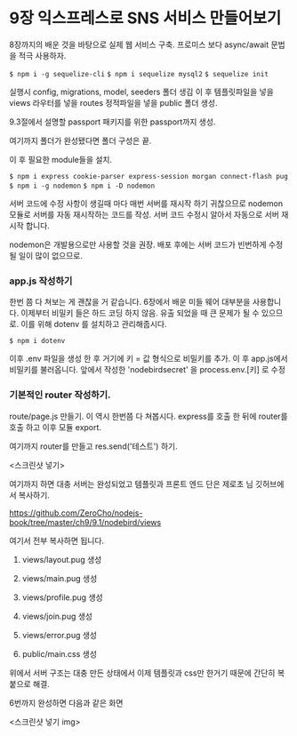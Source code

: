 # 9장 익스프레스로 SNS 서비스 만들어보기

8장까지의 배운 것을 바탕으로 실제 웹 서비스 구축.
프로미스 보다 async/await 문법을 적극 사용하자.

``` $ npm i -g sequelize-cli ```
``` $ npm i sequelize mysql2 ```
``` $ sequelize init ```

실행시 config, migrations, model, seeders 폴더 생김
이 후 템플릿파일을 넣을 views 라우터를 넣을 routes
정적파일을 넣을 public 폴더 생성.

9.3절에서 설명할 passport 패키지를 위한 passport까지 생성.

여기까지 폴더가 완성됐다면 폴더 구성은 끝.

이 후 필요한 module들을 설치.

``` $ npm i express cookie-parser express-session morgan connect-flash pug ```
``` $ npm i -g nodemon ```
``` $ npm i -D nodemon ```

서버 코드에 수정 사항이 생길때 마다 매번 서버를 재시작 하기 귀찮으므로 nodemon 모듈로
서버를 자동 재시작하는 코드를 작성. 서버 코드 수정시 알아서 자동으로 서버 재시작 합니다.

nodemon은 개발용으로만 사용할 것을 권장. 배포 후에는 서버 코드가 빈번하게 수정될 일이 많이 없으므로.

### app.js 작성하기

한번 쯤 다 쳐보는 게 괜찮을 거 같습니다.
6장에서 배운 미들 웨어 대부분을 사용합니다.
이제부터 비밀키 들은 하드 코딩 하지 않음.
유출 되었을 때 큰 문제가 될 수 있으므로.
이를 위해 dotenv 를 설치하고 관리해줍시다.

``` $ npm i dotenv ```

이후 .env 파일을 생성 한 후 거기에 키 = 값 형식으로 비밀키를 추가.
이 후 app.js에서 비밀키를 불러옵니다. 앞에서 작성한 'nodebirdsecret' 을 process.env.[키] 로 수정

### 기본적인 router 작성하기.

route/page.js 만들기.
이 역시 한번쯤 다 쳐봅시다.
express를 호출 한 뒤에 router를 호출 하고 
이후 모듈 export.

여기까지 router를 만들고 res.send('테스트') 하기.

<스크린샷 넣기>

여기까지 하면 대충 서버는 완성되었고
템플릿과 프론트 엔드 단은 제로초 님 깃허브에서 복사하기.

https://github.com/ZeroCho/nodejs-book/tree/master/ch9/9.1/nodebird/views

여기서 전부 복사하면 됩니다.

1. views/layout.pug 생성
2. views/main.pug 생성
3. views/profile.pug 생성
4. views/join.pug 생성
5. views/error.pug 생성

6. public/main.css 생성

위에서 서버 구조는 대충 만든 상태에서 이제
템플릿과 css만 한거기 때문에 간단히 복 붙으로 해결.

6번까지 완성하면 다음과 같은 화면

<스크린샷 넣기 img>